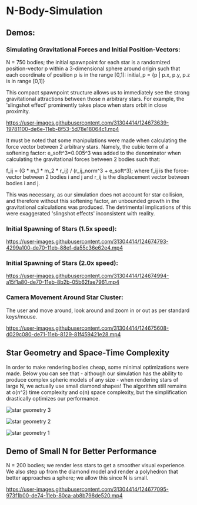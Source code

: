 # N-Body-Simulation

## Demos:

### Simulating Gravitational Forces and Initial Position-Vectors:

N = 750 bodies; 
the initial spawnpoint for each star is a randomized position-vector p within a 3-dimensional sphere around origin such that each coordinate of position p is in the range [0,1]:
initial_p = {p | p.x, p.y, p.z is in range [0,1]}

This compact spawnpoint structure allows us to immediately see the strong gravitational attractions between those n arbitrary stars. For example, the 'slingshot effect' prominently takes place when stars orbit in close proximity.

https://user-images.githubusercontent.com/31304414/124673639-19781100-de6e-11eb-8f53-5d78e18064c1.mp4

It must be noted that some manipulations were made when calculating the force vector between 2 arbitrary stars. Namely, the cubic term of a softening factor: e_soft^3=0.005^3 was added to the denominator when calculating the gravitational forces between 2 bodies such that:

f_ij = (G * m_1 * m_2 * r_ij) / (r_ij_norm^3 + e_soft^3); 
where f_ij is the force-vector between 2 bodies i and j and r_ij is the displacement vector between bodies i and j.

This was necessary, as our simulation does not account for star collision, and therefore without this softening factor, an unbounded growth in the gravitational calculations was produced. The detrimental implications of this were exaggerated 'slingshot effects' inconsistent with reality.

### Initial Spawning of Stars (1.5x speed):

https://user-images.githubusercontent.com/31304414/124674793-4299a100-de70-11eb-88ef-da55c36e62e4.mp4

### Initial Spawning of Stars (2.0x speed):

https://user-images.githubusercontent.com/31304414/124674994-a15f1a80-de70-11eb-8b2b-05b62fae7961.mp4

### Camera Movement Around Star Cluster:

The user and move around, look around and zoom in or out as per standard keys/mouse.

https://user-images.githubusercontent.com/31304414/124675608-d029c080-de71-11eb-8129-81f459421e28.mp4

## Star Geometry and Space-Time Complexity

In order to make rendering bodies cheap, some minimal optimizations were made. Below you can see that - although our simulation has the ability to produce complex spheric models of any size - when rendering stars of large N, we actually use small diamond shapes! The algorithm still remains at o(n^2) time complexity and o(n) space complexity, but the simplification drastically optimizes our performance.

![star geometry 3](https://user-images.githubusercontent.com/31304414/124677116-a02fec80-de74-11eb-9393-a1aa715f6d8f.png)

![star geometry 2](https://user-images.githubusercontent.com/31304414/124677135-a6be6400-de74-11eb-9dda-269b6f743202.png)

![star geometry 1](https://user-images.githubusercontent.com/31304414/124677125-a45c0a00-de74-11eb-8f9e-c6f6776b937b.png)


## Demo of Small N for Better Performance

N = 200 bodies; we render less stars to get a smoother visual experience. We also step up from the diamond model and render a polyhedron that better approaches a sphere; we allow this since N is small.

https://user-images.githubusercontent.com/31304414/124677095-973f1b00-de74-11eb-80ca-ab8b798de520.mp4



